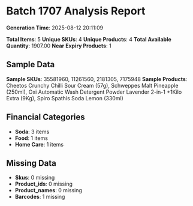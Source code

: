 # Batch 1707 Analysis Report

**Generation Time**: 2025-08-12 20:11:09

**Total Items**: 5
**Unique SKUs**: 4
**Unique Products**: 4
**Total Available Quantity**: 1907.00
**Near Expiry Products**: 1

## Sample Data
**Sample SKUs**: 35581960, 11261560, 2181305, 7175948
**Sample Products**: Cheetos Crunchy Chilli Sour Cream (57g), Schweppes Malt Pineapple (250ml), Oxi Automatic Wash Detergent Powder Lavender 2-in-1 +1Kilo Extra (9Kg), Spiro Spathis Soda Lemon (330ml)

## Financial Categories
- **Soda**: 3 items
- **Food**: 1 items
- **Home Care**: 1 items

## Missing Data
- **Skus**: 0 missing
- **Product_ids**: 0 missing
- **Product_names**: 0 missing
- **Barcodes**: 1 missing
